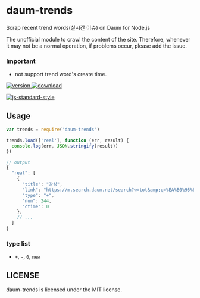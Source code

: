 # daum-trends

Scrap recent trend words(실시간 이슈) on Daum for Node.js

The unofficial module to crawl the content of the site.
Therefore, whenever it may not be a normal operation, if problems occur, please add the issue.

### Important
* not support trend word's create time.


[![version](https://img.shields.io/npm/v/daum-trends.svg) ![download](https://img.shields.io/npm/dm/daum-trends.svg)](https://www.npmjs.com/package/daum-trends)

[![js-standard-style](https://cdn.rawgit.com/feross/standard/master/badge.svg)](https://github.com/feross/standard)


## Usage

```javascript
var trends = require('daum-trends')

trends.load(['real'], function (err, result) {
  console.log(err, JSON.stringify(result))
})

```

```javascript
// output
{
  "real": [
    {
      "title": "강성",
      "link": "https://m.search.daum.net/search?w=tot&amp;q=%EA%B0%95%EC%84%B1&amp;DA=ATG&amp;nil_mtopsearch=issuekwd&amp;logical=issue&amp;pin=issue",
      "type": "+",
      "num": 244,
      "ctime": 0
    },
    // ...
  ]
}
```

### type list
* `+`, `-`, `0`, `new`

## LICENSE

daum-trends is licensed under the MIT license.
